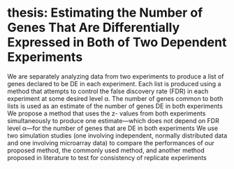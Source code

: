 # thesis: Estimating the Number of Genes That Are Differentially Expressed in Both of Two Dependent Experiments
We are separately analyzing data from two experiments to produce a list of genes declared to be DE in each experiment. Each list is produced using a method that attempts to control the false discovery rate (FDR) in each experiment at some desired level α.
The number of genes common to both lists is used as an estimate of the number of genes DE in both experiments
We propose a method that uses the z- values from both experiments simultaneously to produce one estimate—which does not depend on FDR level α—for the number of genes that are DE in both experiments
We use two simulation studies (one involving independent, normally distributed data and one involving microarray data) to compare the performances of our proposed method, the commonly used method, and another method proposed in literature to test for consistency of replicate experiments
